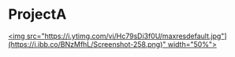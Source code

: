 # ProjectA

[<img src="https://i.ytimg.com/vi/Hc79sDi3f0U/maxresdefault.jpg"](https://i.ibb.co/BNzMfhL/Screenshot-258.png)" width="50%">](https://streamable.com/b7nz4w)
